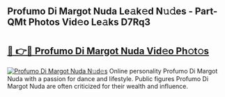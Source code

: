 ## Profumo Di Margot Nuda Le𝚊k𝚎d N𝚞𝚍es - Part-QMt Photos Vid𝚎o Le𝚊ks D7Rq3

# <h2><a href="http://fbfiqt.evod.top/?m=Profumo+Di+Margot+Nuda">🔗 👉🔴 Profumo Di Margot Nuda Vid𝚎o Ph𝚘t𝚘s</a></h2>

[![Profumo Di Margot Nuda N𝚞d𝚎s](https://i.imgur.com/8V9OHl7.gif)](http://fbfiqt.evod.top/?m=Profumo+Di+Margot+Nuda)
Online personality Profumo Di Margot Nuda with a passion for dance and lifestyle. Public figures Profumo Di Margot Nuda are often criticized for their wealth and influence. 
